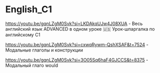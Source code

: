 # English_C1

https://youtu.be/gqnLZgM0Svk?si=LKDAkqUJw4J08XUA - Весь английский язык ADVANCED в одном уроке 🇺🇸 Урок-шпаргалка по английскому С1


https://youtu.be/gqnLZgM0Svk?si=cxwqRywm-QshXSAF&t=7524 - Модальные глаголы и конструкции


https://youtu.be/gqnLZgM0Svk?si=3O05Sq6haF4GJCCS&t=8375 - Модальный глаго would
